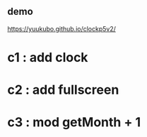## demo  
https://yuukubo.github.io/clockp5v2/  
  
# c1  : add clock  
# c2  : add fullscreen  
# c3  : mod getMonth + 1  
